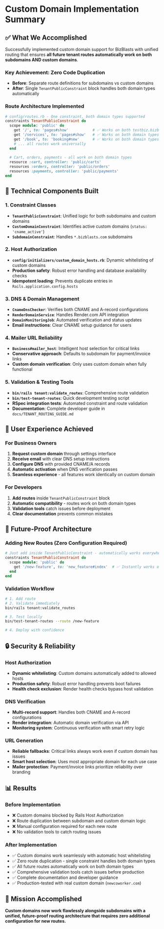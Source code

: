 # Custom Domain Implementation Summary

## ✅ What We Accomplished

Successfully implemented custom domain support for BizBlasts with unified routing that ensures **all future tenant routes automatically work on both subdomains AND custom domains**.

### **Key Achievement: Zero Code Duplication**
- **Before**: Separate route definitions for subdomains vs custom domains
- **After**: Single `TenantPublicConstraint` block handles both domain types automatically

### **Route Architecture Implemented**
```ruby
# config/routes.rb - One constraint, both domain types supported
constraints TenantPublicConstraint do
  scope module: 'public' do
    get '/', to: 'pages#show'           # ✅ Works on both testbiz.bizblasts.com AND customdomain.com
    get '/services', to: 'pages#show'   # ✅ Works on both domain types  
    get '/book', to: 'booking#new'      # ✅ Works on both domain types
    # ... all routes work universally
  end
  
  # Cart, orders, payments - all work on both domain types
  resource :cart, controller: 'public/carts'
  resources :orders, controller: 'public/orders'  
  resources :payments, controller: 'public/payments'
end
```

## 🔧 Technical Components Built

### **1. Constraint Classes**
- **`TenantPublicConstraint`**: Unified logic for both subdomains and custom domains
- **`CustomDomainConstraint`**: Identifies active custom domains (`status: 'cname_active'`)
- **`SubdomainConstraint`**: Handles `*.bizblasts.com` subdomains

### **2. Host Authorization**
- **`config/initializers/custom_domain_hosts.rb`**: Dynamic whitelisting of custom domains
- **Production safety**: Robust error handling and database availability checks
- **Idempotent loading**: Prevents duplicate entries in `Rails.application.config.hosts`

### **3. DNS & Domain Management**
- **`CnameDnsChecker`**: Verifies both CNAME and A-record configurations
- **`RenderDomainService`**: Handles Render.com API integration
- **`DomainMonitoringJob`**: Automated verification and status updates
- **Email instructions**: Clear CNAME setup guidance for users

### **4. Mailer URL Reliability**
- **`Business#mailer_host`**: Intelligent host selection for critical links
- **Conservative approach**: Defaults to subdomain for payment/invoice links
- **Custom domain verification**: Only uses custom domain when fully functional

### **5. Validation & Testing Tools**
- **`bin/rails tenant:validate_routes`**: Comprehensive route validation
- **`bin/test-tenant-routes`**: Quick development testing script
- **RSpec integration tests**: Automated constraint and route validation
- **Documentation**: Complete developer guide in `docs/TENANT_ROUTING_GUIDE.md`

## 🎯 User Experience Achieved

### **For Business Owners**
1. **Request custom domain** through settings interface
2. **Receive email** with clear DNS setup instructions
3. **Configure DNS** with provided CNAME/A records
4. **Automatic activation** when DNS verification passes
5. **Seamless experience** - all features work identically on custom domain

### **For Developers**
1. **Add routes** inside `TenantPublicConstraint` block
2. **Automatic compatibility** - routes work on both domain types
3. **Validation tools** catch issues before deployment
4. **Clear documentation** prevents common mistakes

## 🚀 Future-Proof Architecture

### **Adding New Routes (Zero Configuration Required)**
```ruby
# Just add inside TenantPublicConstraint - automatically works everywhere!
constraints TenantPublicConstraint do
  scope module: 'public' do
    get '/new-feature', to: 'new_feature#index'  # ✅ Instantly works on both domain types
  end
end
```

### **Validation Workflow**
```bash
# 1. Add route
# 2. Validate immediately
bin/rails tenant:validate_routes

# 3. Test locally  
bin/test-tenant-routes --route /new-feature

# 4. Deploy with confidence
```

## 🔒 Security & Reliability

### **Host Authorization**
- **Dynamic whitelisting**: Custom domains automatically added to allowed hosts
- **Production safety**: Robust error handling prevents boot failures
- **Health check exclusion**: Render health checks bypass host validation

### **DNS Verification**
- **Multi-record support**: Handles both CNAME and A-record configurations
- **Render integration**: Automatic domain verification via API
- **Monitoring system**: Continuous verification with smart retry logic

### **URL Generation**
- **Reliable fallbacks**: Critical links always work even if custom domain has issues
- **Smart host selection**: Uses most appropriate domain for each use case
- **Mailer protection**: Payment/invoice links prioritize reliability over branding

## 📊 Results

### **Before Implementation**
- ❌ Custom domains blocked by Rails Host Authorization
- ❌ Route duplication between subdomain and custom domain logic
- ❌ Manual configuration required for each new route
- ❌ No validation tools to catch routing issues

### **After Implementation**  
- ✅ Custom domains work seamlessly with automatic host whitelisting
- ✅ Zero route duplication - single constraint handles both domain types
- ✅ All future routes automatically work on both domain types
- ✅ Comprehensive validation tools catch issues before production
- ✅ Complete documentation and developer guidance
- ✅ Production-tested with real custom domain (`newcoworker.com`)

## 🎉 Mission Accomplished

**Custom domains now work flawlessly alongside subdomains with a unified, future-proof routing architecture that requires zero additional configuration for new routes.**
